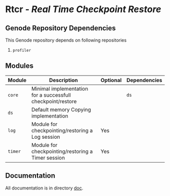 # Rtcr - *Real Time Checkpoint Restore*

## Genode Repository Dependencies
This Genode repository depends on following repositories
1. `profiler`


## Modules

| **Module** | **Description** | **Optional** | **Dependencies** |
| --- | --- | --- | --- |
| `core` | Minimal implementation for a successfull checkpoint/restore | | `ds` |
| `ds` | Default memory Copying implementation | | |
| `log` | Module for checkpointing/restoring a Log session | Yes | |
| `timer` | Module for checkpointing/restoring a Timer session | Yes | |


## Documentation
All documentation is in directory [doc](doc).
